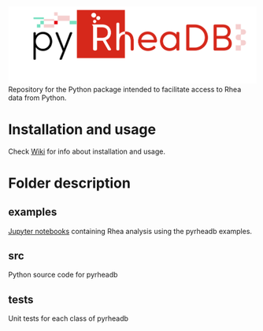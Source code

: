 ![logo](./readme_img/pyrheadb_logo.png)
Repository for the Python package intended to facilitate access to Rhea data from Python.

Installation and usage
======================
Check [Wiki](https://github.com/sib-swiss/pyrheadb/wiki) for info about installation and usage.


Folder description
==================

## examples
[Jupyter notebooks](examples) containing Rhea analysis using the pyrheadb examples.

## src
Python source code for pyrheadb

## tests
Unit tests for each class of pyrheadb
